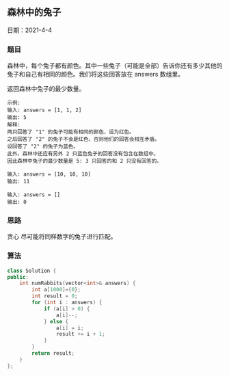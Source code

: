 ## 森林中的兔子

日期：2021-4-4

### 题目

森林中，每个兔子都有颜色。其中一些兔子（可能是全部）告诉你还有多少其他的兔子和自己有相同的颜色。我们将这些回答放在 answers 数组里。

返回森林中兔子的最少数量。

```
示例:
输入: answers = [1, 1, 2]
输出: 5
解释:
两只回答了 "1" 的兔子可能有相同的颜色，设为红色。
之后回答了 "2" 的兔子不会是红色，否则他们的回答会相互矛盾。
设回答了 "2" 的兔子为蓝色。
此外，森林中还应有另外 2 只蓝色兔子的回答没有包含在数组中。
因此森林中兔子的最少数量是 5: 3 只回答的和 2 只没有回答的。

输入: answers = [10, 10, 10]
输出: 11

输入: answers = []
输出: 0

```

### 思路

贪心 尽可能将同样数字的兔子进行匹配。

### 算法

```C++
class Solution {
public:
    int numRabbits(vector<int>& answers) {
        int a[1000]={0};
        int result = 0;
        for (int i : answers) {
            if (a[i] > 0) {
                a[i]--;
            } else {
                a[i] = i;
                result += i + 1;
            }
        }
        return result;
    }
};
```

